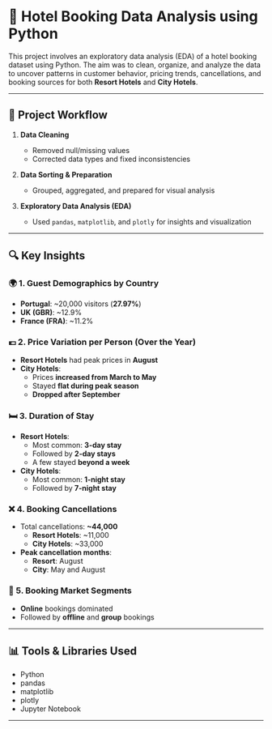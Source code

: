 # 🏨 Hotel Booking Data Analysis using Python

This project involves an exploratory data analysis (EDA) of a hotel booking dataset using Python. The aim was to clean, organize, and analyze the data to uncover patterns in customer behavior, pricing trends, cancellations, and booking sources for both **Resort Hotels** and **City Hotels**.

---

## 📌 Project Workflow

1. **Data Cleaning**  
   - Removed null/missing values  
   - Corrected data types and fixed inconsistencies

2. **Data Sorting & Preparation**  
   - Grouped, aggregated, and prepared for visual analysis

3. **Exploratory Data Analysis (EDA)**  
   - Used `pandas`, `matplotlib`, and `plotly` for insights and visualization

---

## 🔍 Key Insights

### 🌍 1. Guest Demographics by Country
- **Portugal**: ~20,000 visitors (**27.97%**)
- **UK (GBR)**: ~12.9%
- **France (FRA)**: ~11.2%

### 💶 2. Price Variation per Person (Over the Year)
- **Resort Hotels** had peak prices in **August**
- **City Hotels**:
  - Prices **increased from March to May**
  - Stayed **flat during peak season**
  - **Dropped after September**

### 🛏️ 3. Duration of Stay
- **Resort Hotels**:
  - Most common: **3-day stay**
  - Followed by **2-day stays**
  - A few stayed **beyond a week**
- **City Hotels**:
  - Most common: **1-night stay**
  - Followed by **7-night stay**

### ❌ 4. Booking Cancellations
- Total cancellations: **~44,000**
  - **Resort Hotels**: ~11,000
  - **City Hotels**: ~33,000
- **Peak cancellation months**:
  - **Resort**: August
  - **City**: May and August

### 🛒 5. Booking Market Segments
- **Online** bookings dominated
- Followed by **offline** and **group** bookings

---

## 📊 Tools & Libraries Used

- Python
- pandas
- matplotlib
- plotly
- Jupyter Notebook

---
